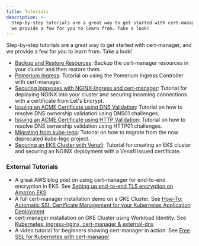 ```yaml
---
title: Tutorials
description: >-
  Step-by-step tutorials are a great way to get started with cert-manager, and
  we provide a few for you to learn from. Take a look!
---
```


Step-by-step tutorials are a great way to get started with cert-manager, and we
provide a few for you to learn from. Take a look!

- [Backup and Restore Resources](./backup/): Backup the cert-manager resources
  in your cluster and then restore them.
- [Pomerium Ingress](./acme/pomerium-ingress/): Tutorial on using the Pomerium
  Ingress Controller with cert-manager.
- [Securing Ingresses with NGINX-Ingress and cert-manager](./acme/nginx-ingress/):
  Tutorial for deploying NGINX into your cluster and securing incoming
  connections with a certificate from Let's Encrypt.
- [Issuing an ACME Certificate using DNS Validation](./acme/dns-validation/):
  Tutorial on how to resolve DNS ownership validation using DNS01 challenges.
- [Issuing an ACME Certificate using HTTP Validation](./acme/http-validation/):
  Tutorial on how to resolve DNS ownership validation using HTTP01 challenges.
- [Migrating from kube-lego](./acme/migrating-from-kube-lego/): Tutorial on how
  to migrate from the now deprecated kube-lego project.
- [Securing an EKS Cluster with Venafi](./venafi/venafi/): Tutorial for creating
  an EKS cluster and securing an NGINX deployment with a Venafi issued
  certificate.

### External Tutorials

- A great AWS blog post on using cert-manager for end-to-end encryption in EKS.
  See
  [Setting up end-to-end TLS encryption on Amazon EKS](https://aws.amazon.com/blogs/containers/setting-up-end-to-end-tls-encryption-on-amazon-eks-with-the-new-aws-load-balancer-controller/)
- A full cert-manager installation demo on a GKE Cluster. See
  [How-To: Automatic SSL Certificate Management for your Kubernetes Application Deployment](https://medium.com/contino-engineering/how-to-automatic-ssl-certificate-management-for-your-kubernetes-application-deployment-94b64dfc9114)
- cert-manager installation on GKE Cluster using Workload Identity. See
  [Kubernetes, ingress-nginx, cert-manager & external-dns](https://blog.atomist.com/kubernetes-ingress-nginx-cert-manager-external-dns/)
- A video tutorial for beginners showing cert-manager in action. See
  [Free SSL for Kubernetes with cert-manager](https://www.youtube.com/watch?v=hoLUigg4V18)
